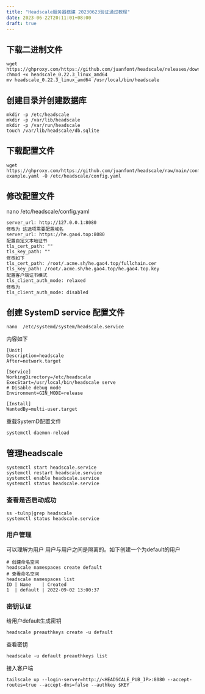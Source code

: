 ```yaml
---
title: "Headscale服务器搭建 20230623验证通过教程"
date: 2023-06-22T20:11:01+08:00
draft: true
---
```


## 下载二进制文件
```
wget https://ghproxy.com/https://github.com/juanfont/headscale/releases/download/v0.22.3/headscale_0.22.3_linux_amd64
chmod +x headscale_0.22.3_linux_amd64
mv headscale_0.22.3_linux_amd64 /usr/local/bin/headscale
```

## 创建目录并创建数据库
```
mkdir -p /etc/headscale
mkdir -p /var/lib/headscale
mkdir -p /var/run/headscale
touch /var/lib/headscale/db.sqlite
```

## 下载配置文件
```
wget https://ghproxy.com/https://github.com/juanfont/headscale/raw/main/config-example.yaml -O /etc/headscale/config.yaml
```
## 修改配置文件
nano /etc/headscale/config.yaml
```
server_url: http://127.0.0.1:8080
修改为 这选项需要配置域名
server_url: https://he.gao4.top:8080
配置自定义本地证书
tls_cert_path: ""
tls_key_path: ""
修改如下 
tls_cert_path: /root/.acme.sh/he.gao4.top/fullchain.cer
tls_key_path: /root/.acme.sh/he.gao4.top/he.gao4.top.key
配置客户端证书模式
tls_client_auth_mode: relaxed
修改为
tls_client_auth_mode: disabled 
```
## 创建 SystemD service 配置文件
```
nano  /etc/systemd/system/headscale.service 
```
 内容如下
 ```
 [Unit]
Description=headscale
After=network.target

[Service]
WorkingDirectory=/etc/headscale
ExecStart=/usr/local/bin/headscale serve
# Disable debug mode
Environment=GIN_MODE=release

[Install]
WantedBy=multi-user.target 
 ```
 重载SystemD配置文件
 ```
 systemctl daemon-reload 
 ```
## 管理headscale
```
systemctl start headscale.service
systemctl restart headscale.service
systemctl enable headscale.service
systemctl status headscale.service 
```
### 查看是否启动成功
```
ss -tulnp|grep headscale 
systemctl status headscale.service 
```
### 用户管理
可以理解为用户 用户与用户之间是隔离的。如下创建一个为default的用户
```
# 创建命名空间
headscale namespaces create default
# 查看命名空间
headscale namespaces list
ID | Name    | Created
1  | default | 2022-09-02 13:00:37
```
### 密钥认证
给用户default生成密钥
```
headscale preauthkeys create -u default
```
查看密钥
```
headscale -u default preauthkeys list
```
接入客户端
```
tailscale up --login-server=http://<HEADSCALE_PUB_IP>:8080 --accept-routes=true --accept-dns=false --authkey $KEY
```